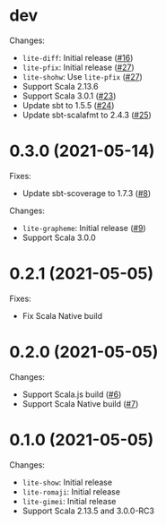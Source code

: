 # dev

Changes:

- `lite-diff`: Initial release ([#16](https://github.com/MakeNowJust-Labo/lite/pull/16))
- `lite-pfix`: Initial release ([#27](https://github.com/MakeNowJust-Labo/lite/pull/27))
- `lite-shohw`: Use `lite-pfix` ([#27](https://github.com/MakeNowJust-Labo/lite/pull/27))
- Support Scala 2.13.6
- Support Scala 3.0.1 ([#23](https://github.com/MakeNowJust-Labo/lite/pull/23))
- Update sbt to 1.5.5 ([#24](https://github.com/MakeNowJust-Labo/lite/pull/24))
- Update sbt-scalafmt to 2.4.3 ([#25](https://github.com/MakeNowJust-Labo/lite/pull/25))

# 0.3.0 (2021-05-14)

Fixes:

- Update sbt-scoverage to 1.7.3 ([#8](https://github.com/MakeNowJust-Labo/lite/pull/8))

Changes:

- `lite-grapheme`: Initial release ([#9](https://github.com/MakeNowJust-Labo/lite/pull/9))
- Support Scala 3.0.0

# 0.2.1 (2021-05-05)

Fixes:

- Fix Scala Native build

# 0.2.0 (2021-05-05)

Changes:

- Support Scala.js build ([#6](https://github.com/MakeNowJust-Labo/lite/pull/6))
- Support Scala Native build ([#7](https://github.com/MakeNowJust-Labo/lite/pull/7))

# 0.1.0 (2021-05-05)

Changes:

- `lite-show`: Initial release
- `lite-romaji`: Initial release
- `lite-gimei`: Initial release
- Support Scala 2.13.5 and 3.0.0-RC3

